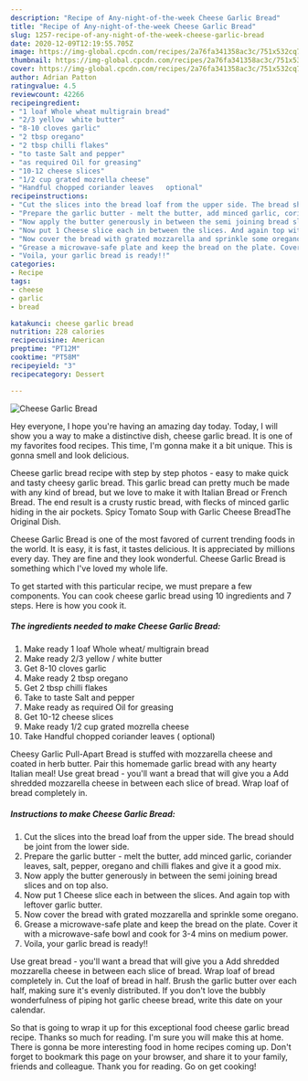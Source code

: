 ```yaml
---
description: "Recipe of Any-night-of-the-week Cheese Garlic Bread"
title: "Recipe of Any-night-of-the-week Cheese Garlic Bread"
slug: 1257-recipe-of-any-night-of-the-week-cheese-garlic-bread
date: 2020-12-09T12:19:55.705Z
image: https://img-global.cpcdn.com/recipes/2a76fa341358ac3c/751x532cq70/cheese-garlic-bread-recipe-main-photo.jpg
thumbnail: https://img-global.cpcdn.com/recipes/2a76fa341358ac3c/751x532cq70/cheese-garlic-bread-recipe-main-photo.jpg
cover: https://img-global.cpcdn.com/recipes/2a76fa341358ac3c/751x532cq70/cheese-garlic-bread-recipe-main-photo.jpg
author: Adrian Patton
ratingvalue: 4.5
reviewcount: 42266
recipeingredient:
- "1 loaf Whole wheat multigrain bread"
- "2/3 yellow  white butter"
- "8-10 cloves garlic"
- "2 tbsp oregano"
- "2 tbsp chilli flakes"
- "to taste Salt and pepper"
- "as required Oil for greasing"
- "10-12 cheese slices"
- "1/2 cup grated mozrella cheese"
- "Handful chopped coriander leaves   optional"
recipeinstructions:
- "Cut the slices into the bread loaf from the upper side. The bread should be joint from the lower side."
- "Prepare the garlic butter - melt the butter, add minced garlic, coriander leaves, salt, pepper, oregano and chilli flakes and give it a good mix."
- "Now apply the butter generously in between the semi joining bread slices and on top also."
- "Now put 1 Cheese slice each in between the slices. And again top with leftover garlic butter."
- "Now cover the bread with grated mozzarella and sprinkle some oregano."
- "Grease a microwave-safe plate and keep the bread on the plate. Cover it with a microwave-safe bowl and cook for 3-4 mins on medium power."
- "Voila, your garlic bread is ready!!"
categories:
- Recipe
tags:
- cheese
- garlic
- bread

katakunci: cheese garlic bread 
nutrition: 228 calories
recipecuisine: American
preptime: "PT12M"
cooktime: "PT58M"
recipeyield: "3"
recipecategory: Dessert

---
```



![Cheese Garlic Bread](https://img-global.cpcdn.com/recipes/2a76fa341358ac3c/751x532cq70/cheese-garlic-bread-recipe-main-photo.jpg)

Hey everyone, I hope you're having an amazing day today. Today, I will show you a way to make a distinctive dish, cheese garlic bread. It is one of my favorites food recipes. This time, I'm gonna make it a bit unique. This is gonna smell and look delicious.

Cheese garlic bread recipe with step by step photos - easy to make quick and tasty cheesy garlic bread. This garlic bread can pretty much be made with any kind of bread, but we love to make it with Italian Bread or French Bread. The end result is a crusty rustic bread, with flecks of minced garlic hiding in the air pockets. Spicy Tomato Soup with Garlic Cheese BreadThe Original Dish.

Cheese Garlic Bread is one of the most favored of current trending foods in the world. It is easy, it is fast, it tastes delicious. It is appreciated by millions every day. They are fine and they look wonderful. Cheese Garlic Bread is something which I've loved my whole life.


To get started with this particular recipe, we must prepare a few components. You can cook cheese garlic bread using 10 ingredients and 7 steps. Here is how you cook it.

<!--inarticleads1-->

##### The ingredients needed to make Cheese Garlic Bread:

1. Make ready 1 loaf Whole wheat/ multigrain bread
1. Make ready 2/3 yellow / white butter
1. Get 8-10 cloves garlic
1. Make ready 2 tbsp oregano
1. Get 2 tbsp chilli flakes
1. Take to taste Salt and pepper
1. Make ready as required Oil for greasing
1. Get 10-12 cheese slices
1. Make ready 1/2 cup grated mozrella cheese
1. Take Handful chopped coriander leaves  ( optional)


Cheesy Garlic Pull-Apart Bread is stuffed with mozzarella cheese and coated in herb butter. Pair this homemade garlic bread with any hearty Italian meal! Use great bread - you&#39;ll want a bread that will give you a Add shredded mozzarella cheese in between each slice of bread. Wrap loaf of bread completely in. 

<!--inarticleads2-->

##### Instructions to make Cheese Garlic Bread:

1. Cut the slices into the bread loaf from the upper side. The bread should be joint from the lower side.
1. Prepare the garlic butter - melt the butter, add minced garlic, coriander leaves, salt, pepper, oregano and chilli flakes and give it a good mix.
1. Now apply the butter generously in between the semi joining bread slices and on top also.
1. Now put 1 Cheese slice each in between the slices. And again top with leftover garlic butter.
1. Now cover the bread with grated mozzarella and sprinkle some oregano.
1. Grease a microwave-safe plate and keep the bread on the plate. Cover it with a microwave-safe bowl and cook for 3-4 mins on medium power.
1. Voila, your garlic bread is ready!!


Use great bread - you&#39;ll want a bread that will give you a Add shredded mozzarella cheese in between each slice of bread. Wrap loaf of bread completely in. Cut the loaf of bread in half. Brush the garlic butter over each half, making sure it&#39;s evenly distributed. If you don&#39;t love the bubbly wonderfulness of piping hot garlic cheese bread, write this date on your calendar. 

So that is going to wrap it up for this exceptional food cheese garlic bread recipe. Thanks so much for reading. I'm sure you will make this at home. There is gonna be more interesting food in home recipes coming up. Don't forget to bookmark this page on your browser, and share it to your family, friends and colleague. Thank you for reading. Go on get cooking!
